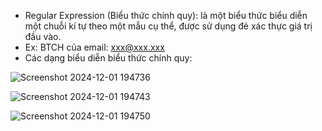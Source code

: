 - Regular Expression (Biểu thức chính quy): là một biểu thức biểu diễn một chuỗi kí tự theo một mẫu cụ thể, được sử dụng đẻ xác thực giá trị đầu vào.
- Ex: BTCH của email: xxx@xxx.xxx
- Các dạng biểu diễn biểu thức chính quy:

![Screenshot 2024-12-01 194736](https://github.com/user-attachments/assets/a55f397a-e66e-40d3-9ff1-10494347251b)

![Screenshot 2024-12-01 194743](https://github.com/user-attachments/assets/b31866d9-b0ca-4d4e-b6c3-587b2ab9d840)

![Screenshot 2024-12-01 194750](https://github.com/user-attachments/assets/c41c9f94-e800-4927-8cd3-bb52fae8928d)


